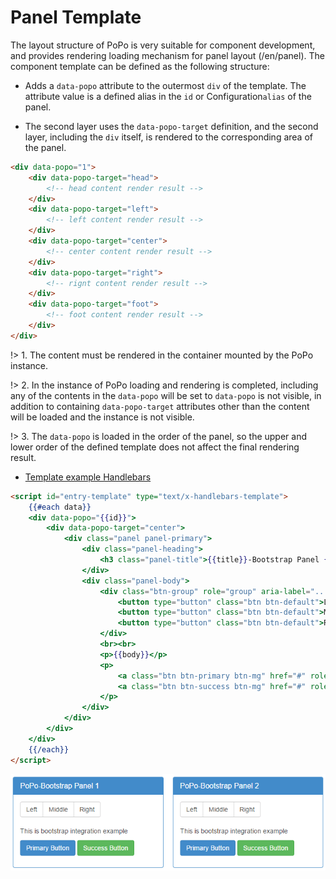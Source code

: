 # Panel Template

The layout structure of PoPo is very suitable for component development, and provides rendering loading mechanism for panel layout (/en/panel). The component template can be defined as the following structure:

- Adds a `data-popo` attribute to the outermost `div` of the template. The attribute value is a defined alias in the `id` or Configuration`alias` of the panel.

- The second layer uses the `data-popo-target` definition, and the second layer, including the `div` itself, is rendered to the corresponding area of the panel.

```html
<div data-popo="1">
    <div data-popo-target="head">
        <!-- head content render result -->
    </div>
    <div data-popo-target="left">
        <!-- left content render result -->
    </div>
    <div data-popo-target="center">
        <!-- center content render result -->
    </div>
    <div data-popo-target="right">
        <!-- rignt content render result -->
    </div>
    <div data-popo-target="foot">
        <!-- foot content render result -->
    </div>
</div>
```

!> 1. The content must be rendered in the container mounted by the PoPo instance.

!> 2. In the instance of PoPo loading and rendering is completed, including any of the contents in the `data-popo` will be set to `data-popo` is not visible, in addition to containing `data-popo-target` attributes other than the content will be loaded and the instance is not visible.

!> 3. The `data-popo` is loaded in the order of the panel, so the upper and lower order of the defined template does not affect the final rendering result.

- [Template example Handlebars](https://shunok.github.io/popo/examples/bootstrap.html ":ignore")

```html
<script id="entry-template" type="text/x-handlebars-template">
    {{#each data}}
    <div data-popo="{{id}}">
        <div data-popo-target="center">
            <div class="panel panel-primary">
                <div class="panel-heading">
                    <h3 class="panel-title">{{title}}-Bootstrap Panel {{id}}</h3>
                </div>
                <div class="panel-body">
                    <div class="btn-group" role="group" aria-label="...">
                        <button type="button" class="btn btn-default">Left</button>
                        <button type="button" class="btn btn-default">Middle</button>
                        <button type="button" class="btn btn-default">Right</button>
                    </div>
                    <br><br>
                    <p>{{body}}</p>
                    <p>
                        <a class="btn btn-primary btn-mg" href="#" role="button">Primary Button</a>
                        <a class="btn btn-success btn-mg" href="#" role="button">Success Button</a>
                    </p>
                </div>
            </div>
        </div>
    </div>
    {{/each}}
</script>
```

![Handlebars](../_images/integrate.png)